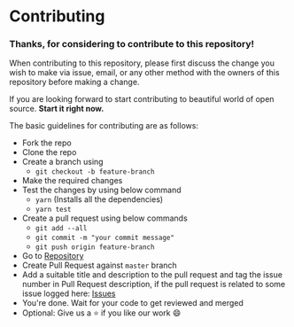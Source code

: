 # Contributing

### Thanks, for considering to contribute to this repository! 

When contributing to this repository, please first discuss the change you wish to make via issue,
email, or any other method with the owners of this repository before making a change. 

If you are looking forward to start contributing to beautiful world of open source.
**Start it right now.**

The basic guidelines for contributing are as follows:  
- Fork the repo
- Clone the repo
- Create a branch using 
  - `git checkout -b feature-branch`
- Make the required changes
- Test the changes by using below command
  - `yarn` (Installs all the dependencies)
  - `yarn test`
- Create a pull request using below commands
  - `git add --all`
  - `git commit -m "your commit message"`
  - `git push origin feature-branch`
- Go to [Repository](https://github.com/arshadkazmi42/exgen/)
- Create Pull Request against `master` branch
- Add a suitable title and description to the pull request and tag the issue number in Pull Request description, if the pull request is related to some issue logged here: [Issues](https://github.com/arshadkazmi42/exgen/issues)
- You're done. Wait for your code to get reviewed and merged
- Optional: Give us a :star: if you like our work :smile: